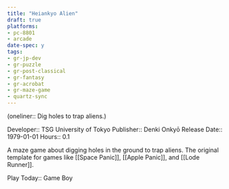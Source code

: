 ```yaml
---
title: "Heiankyo Alien"
draft: true
platforms:
- pc-8801
- arcade
date-spec: y
tags:
- gr-jp-dev
- gr-puzzle 
- gr-post-classical
- gr-fantasy
- gr-acrobat 
- gr-maze-game 
- quartz-sync
---
```


(oneliner:: Dig holes to trap aliens.)

Developer:: TSG University of Tokyo
Publisher:: Denki Onkyō
Release Date:: 1979-01-01
Hours:: 0.1

A maze game about digging holes in the ground to trap aliens. The original template for games like [[Space Panic]], [[Apple Panic]], and [[Lode Runner]].

Play Today:: Game Boy